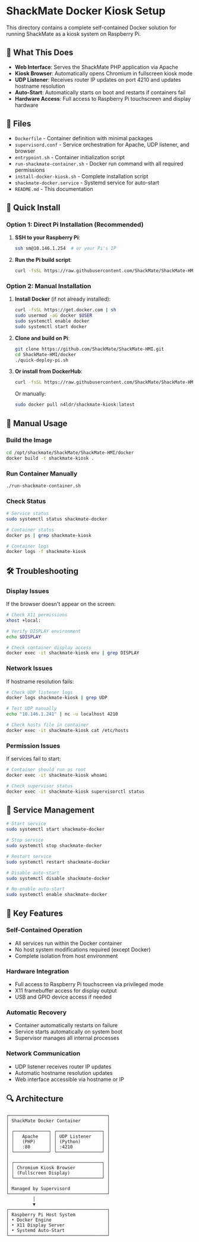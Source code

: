 # ShackMate Docker Kiosk Setup

This directory contains a complete self-contained Docker solution for running ShackMate as a kiosk system on Raspberry Pi.

## 🎯 What This Does

- **Web Interface**: Serves the ShackMate PHP application via Apache
- **Kiosk Browser**: Automatically opens Chromium in fullscreen kiosk mode
- **UDP Listener**: Receives router IP updates on port 4210 and updates hostname resolution
- **Auto-Start**: Automatically starts on boot and restarts if containers fail
- **Hardware Access**: Full access to Raspberry Pi touchscreen and display hardware

## 📁 Files

- `Dockerfile` - Container definition with minimal packages
- `supervisord.conf` - Service orchestration for Apache, UDP listener, and browser
- `entrypoint.sh` - Container initialization script
- `run-shackmate-container.sh` - Docker run command with all required permissions
- `install-docker-kiosk.sh` - Complete installation script
- `shackmate-docker.service` - Systemd service for auto-start
- `README.md` - This documentation

## 🚀 Quick Install

### Option 1: Direct Pi Installation (Recommended)
1. **SSH to your Raspberry Pi**:
   ```bash
   ssh sm@10.146.1.254  # or your Pi's IP
   ```

2. **Run the Pi build script**:
   ```bash
   curl -fsSL https://raw.githubusercontent.com/ShackMate/ShackMate-HMI/main/docker/build-on-pi.sh | bash
   ```

### Option 2: Manual Installation
1. **Install Docker** (if not already installed):
   ```bash
   curl -fsSL https://get.docker.com | sh
   sudo usermod -aG docker $USER
   sudo systemctl enable docker
   sudo systemctl start docker
   ```

2. **Clone and build on Pi**:
   ```bash
   git clone https://github.com/ShackMate/ShackMate-HMI.git
   cd ShackMate-HMI/docker
   ./quick-deploy-pi.sh
   ```

3. **Or install from DockerHub**:
   ```bash
   curl -fsSL https://raw.githubusercontent.com/ShackMate/ShackMate-HMI/main/docker/install-pi.sh | sudo bash
   ```

   Or manually:
   ```bash
   sudo docker pull n4ldr/shackmate-kiosk:latest
   ```

## 🔧 Manual Usage

### Build the Image
```bash
cd /opt/shackmate/ShackMate/ShackMate-HMI/docker
docker build -t shackmate-kiosk .
```

### Run Container Manually
```bash
./run-shackmate-container.sh
```

### Check Status
```bash
# Service status
sudo systemctl status shackmate-docker

# Container status
docker ps | grep shackmate-kiosk

# Container logs
docker logs -f shackmate-kiosk
```

## 🛠️ Troubleshooting

### Display Issues
If the browser doesn't appear on the screen:
```bash
# Check X11 permissions
xhost +local:

# Verify DISPLAY environment
echo $DISPLAY

# Check container display access
docker exec -it shackmate-kiosk env | grep DISPLAY
```

### Network Issues
If hostname resolution fails:
```bash
# Check UDP listener logs
docker logs shackmate-kiosk | grep UDP

# Test UDP manually
echo "10.146.1.241" | nc -u localhost 4210

# Check hosts file in container
docker exec -it shackmate-kiosk cat /etc/hosts
```

### Permission Issues
If services fail to start:
```bash
# Container should run as root
docker exec -it shackmate-kiosk whoami

# Check supervisor status
docker exec -it shackmate-kiosk supervisorctl status
```

## 🔄 Service Management

```bash
# Start service
sudo systemctl start shackmate-docker

# Stop service
sudo systemctl stop shackmate-docker

# Restart service
sudo systemctl restart shackmate-docker

# Disable auto-start
sudo systemctl disable shackmate-docker

# Re-enable auto-start
sudo systemctl enable shackmate-docker
```

## 📝 Key Features

### Self-Contained Operation
- All services run within the Docker container
- No host system modifications required (except Docker)
- Complete isolation from host environment

### Hardware Integration
- Full access to Raspberry Pi touchscreen via privileged mode
- X11 framebuffer access for display output
- USB and GPIO device access if needed

### Automatic Recovery
- Container automatically restarts on failure
- Service starts automatically on system boot
- Supervisor manages all internal processes

### Network Communication
- UDP listener receives router IP updates
- Automatic hostname resolution updates
- Web interface accessible via hostname or IP

## 🔍 Architecture

```
┌─────────────────────────────────────┐
│ ShackMate Docker Container          │
│                                     │
│ ┌─────────────┐ ┌─────────────────┐ │
│ │   Apache    │ │ UDP Listener    │ │
│ │   (PHP)     │ │ (Python)        │ │
│ │   :80       │ │ :4210           │ │
│ └─────────────┘ └─────────────────┘ │
│                                     │
│ ┌─────────────────────────────────┐ │
│ │ Chromium Kiosk Browser          │ │
│ │ (Fullscreen Display)            │ │
│ └─────────────────────────────────┘ │
│                                     │
│ Managed by Supervisord              │
└─────────────────────────────────────┘
          │
          ▼
┌─────────────────────────────────────┐
│ Raspberry Pi Host System            │
│ • Docker Engine                     │
│ • X11 Display Server                │
│ • Systemd Auto-Start                │
└─────────────────────────────────────┘
```
